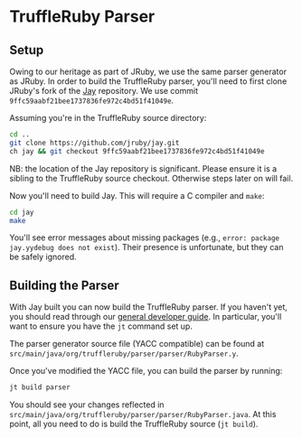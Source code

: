 # TruffleRuby Parser

## Setup

Owing to our heritage as part of JRuby, we use the same parser generator as
JRuby. In order to build the TruffleRuby parser, you'll need to first clone
JRuby's fork of the [Jay](https://github.com/jruby/jay) repository. We use
commit `9ffc59aabf21bee1737836fe972c4bd51f41049e`.

Assuming you're in the TruffleRuby source directory:

```bash
cd ..
git clone https://github.com/jruby/jay.git
ch jay && git checkout 9ffc59aabf21bee1737836fe972c4bd51f41049e
```

NB: the location of the Jay repository is significant. Please ensure it is a
sibling to the TruffleRuby source checkout. Otherwise steps later on will fail.

Now you'll need to build Jay. This will require a C compiler and `make`:

```bash
cd jay
make
```

You'll see error messages about missing packages (e.g., `error: package
jay.yydebug does not exist`). Their presence is unfortunate, but they can be
safely ignored.

## Building the Parser

With Jay built you can now build the TruffleRuby parser. If you haven't yet, you
should read  through our [general developer guide](workflow.md). In particular,
you'll want to ensure you have the `jt` command set up.

The parser generator source file (YACC compatible) can be found at
`src/main/java/org/truffleruby/parser/parser/RubyParser.y`.

Once you've modified the YACC file, you can build the parser by running:

```bash
jt build parser
```

You should see your changes reflected in
`src/main/java/org/truffleruby/parser/parser/RubyParser.java`. At this point,
all you need to do is build the TruffleRuby source (`jt build`).
